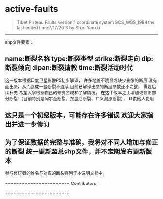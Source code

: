 active-faults
=============

>Tibet Plateau Faults 
>version:1
coordinate system:GCS_WGS_1984
the last edited time:7/17/2013
by Shao Yanxiu

---------------------
shp文件要素：

name:断裂名称
type:断裂类型
strike:断裂走向
dip:断裂倾向
dipan:断裂请教
time:断裂活动时代
----------------------
这一版本根据印度卫星影像P5初步解译，
许多地貌不明显或缺少影像的断层
没有画出来，从而造成一些断裂不连续
目前已解译出来的断层参数还不完整，
需要后续补充
希望大家根据自己的研究区域和了解情况，
在这个版本之上增加或修正部分断裂
（目前特别是阿尔金断裂、东昆仑断裂、广义海原断裂），
以供他人使用


这只是一个初级版本，可能存在许多错误
欢迎大家指出并进一步修订
----------------------
为了保证数据的完整与准确，我将对不同人增加与修正的断裂
统一更新至总shp文件，并不定期发布更新版本
-----------------------
参与修订者的姓名与对应的断裂将列于本说明文档中。

=======================
Contributors：


=======================
